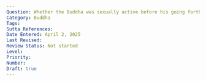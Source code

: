 ```yaml
---
Question: Whether the Buddha was sexually active before his going forth?
Category: Buddha
Tags:
Sutta References:
Date Entered: April 2, 2025
Last Revised:
Review Status: Not started
Level: 
Priority: 
Number: 
Draft: true
---
```

